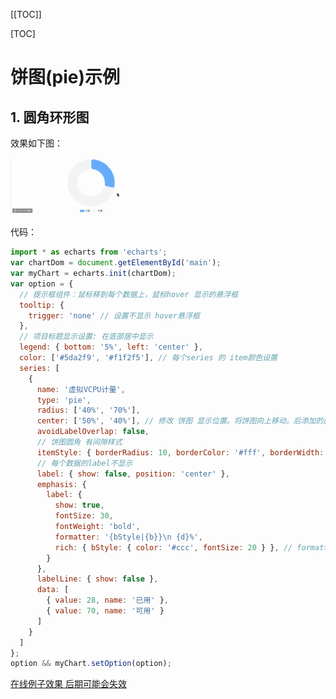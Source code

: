 [[TOC]]

[TOC]

# 饼图(pie)示例

## 1. 圆角环形图

效果如下图：

<img src="./img/001-pie.gif" style="zoom: 25%;" />

代码：

```js
import * as echarts from 'echarts';
var chartDom = document.getElementById('main');
var myChart = echarts.init(chartDom);
var option = {
  // 提示框组件：鼠标移到每个数据上，鼠标hover 显示的悬浮框
  tooltip: {
    trigger: 'none' // 设置不显示 hover悬浮框
  },
  // 项目标题显示设置: 在底部居中显示
  legend: { bottom: '5%', left: 'center' },
  color: ['#5da2f9', '#f1f2f5'], // 每个series 的 item颜色设置
  series: [
    {
      name: '虚拟VCPU计量',
      type: 'pie',
      radius: ['40%', '70%'],
      center: ['50%', '40%'], // 修改 饼图 显示位置。将饼图向上移动。后添加的属性，示例里面没有这个属性
      avoidLabelOverlap: false,
      // 饼图圆角 有间隙样式
      itemStyle: { borderRadius: 10, borderColor: '#fff', borderWidth: 2 },
      // 每个数据的label不显示
      label: { show: false, position: 'center' },
      emphasis: {
        label: {
          show: true,
          fontSize: 30,
          fontWeight: 'bold',
          formatter: '{bStyle|{b}}\n {d}%',
          rich: { bStyle: { color: '#ccc', fontSize: 20 } }, // formatter中的样式
        }
      },
      labelLine: { show: false },
      data: [
        { value: 28, name: '已用' },
        { value: 70, name: '可用' }
      ]
    }
  ]
};
option && myChart.setOption(option);
```

[在线例子效果 后期可能会失效](https://echarts.apache.org/examples/zh/editor.html?c=pie-borderRadius&code=PYBwLglsB2AEC8sDeAoWsD0HaAXjQXJ6BiFoCN-gb3KBY_4AT5g4BaDfnoAxKg89aBUcoA6mgdsaBQcoDD_1AFsADcApgCdYgPjM8gELdANQaA7WwJpYYYMAA2kEAC5kS9GBEQA5kdE6A5NBhDzmbID7owHb-gWDlJsfsJHzF6AL4AaJSxYQE8MwDu3KkAMjMknHUAKdUBUvUALhMBRHUBaOUklNSFTaAATHSRYACNgMBUAWwsAVgBSc39YbIAzMAsAYyFoMFFbAKV29WARHQBtcwBiaryAQwAmZoBOBthJ5oBGZoXq8wBdRuDmAGdRCCEj2ClYCB6KwByMwCcgpyUTw3OxvV10b9hoGYqhBZAFphgH2jABqAGEAAoAVUAhdGAecSGp99ABPECA1YgM7In7oEQzPIQACuRzG5gALAAGeqNcwAdhpe0CeNgMwEwAgeQAMjNikI1AB5TxqGbaWDNGZqE4svHBQA-mYA_tUAYOqAJcjYIBIc0AL6mATLTAOwWgHh9FHXW4AZTAqOyhRKwzyogASoSSWTYOsqY1SiI7SIIUMRqsJs0gytPd6AOpcsC8HRzWD9VmHVhsKSi_lqVx4Y2pgXWo78ADuOkl0qEjRAwCONyg0A6XR6Ij6sp-QgqIF4M0rLtQrPQ2bUhWNPzzwELyhExNLg--zRgYFNEAAXpiAMzuqfoGfdMNCYy8NqrUpqPK4nsb4YVGblMyrJDFc2WoQAH1vvl8AB04Eg8r5aevYIZ2mjZASnvK1gMGNRhgsCZ2lglZNznRdMTmKk4zjA5sBnEQLyvEQ0ikQ0p18Y14zxPtuQgaBMSKYdR2LE50ONWYwBmD5TyKAQpQnGMAA5Gj-AELEAJ91AApXRspw4rjMUZfj_kxcxAHvlMS42NXZPmI9A1N8ABuIA)

<iframe
  :src="$withBase('/echarts-example/pie/001-pie-borderRadius.html')"
  width="50%" height="200"
  frameborder="0" scrolling="No" leftmargin="0" topmargin="0"
/>

## 2. 粗细不同的环形饼图

效果图片：

<img src="./img/001-pie1.gif" style="zoom:50%;" />

```js
import * as echarts from 'echarts';

var chartDom = document.getElementById('main');
var myChart = echarts.init(chartDom);
var option;

option = {
  // 整个容器的背景色
  backgroundColor: '#fff',
  // 中间标题
  title: {
    text: '环形饼图',
    left: 'center',
    top: 'center',
    textStyle: {
      fontSize: 20,
      color: '#333'
    }
  },
  // 提示框样式
  tooltip: {
    trigger: 'item',
    backgroundColor: '#000', // 弹窗背景黑色
    textStyle: {
      color: '#fff' // 文字白色
    }
  },
  // 项目标题显示设置: 在底部居中显示
  legend: { bottom: '0', left: 'center' },
  // 数据颜色
  color: ['#b8741a', '#7f7f7f'],
  series: [
    // 最底层透明边框环
    {
      type: 'pie',
      radius: ['86%', '87%'], // 控制边框环宽度和位置
      // 设置饼图在容器中的位置：[水平位置， 垂直位置]
      center: ['50%', '45%'],
      data: [{ value: 100, itemStyle: { color: 'rgba(0, 0, 0, 0.05)' } }],
      label: { show: false },
      silent: true, // 禁止交互
      z: 1
    },
    // 主圆环图：两个数据块
    {
      name: '环形饼图',
      type: 'pie',
      radius: ['50%', '75%'], // 控制主环厚度
      // 设置饼图在容器中的位置：[水平位置， 垂直位置]
      center: ['50%', '45%'],
      data: [
        {
          value: 13000,
          name: '剩余'
          // itemStyle: {
          //   color: '#b8741a'
          // }
        },
        {
          value: 18000,
          name: '已分配'
          // itemStyle: {
          //   color: '#7f7f7f'
          // }
        }
      ],
      label: {
        show: false
      },
      labelLine: {
        show: false
      },
      z: 2
    },
    // 第二个圆环（用于 A 更粗）——通过叠加实现
    {
      name: '环形饼图',
      type: 'pie',
      radius: ['50%', '80%'], // 比上面更厚
      // 设置饼图在容器中的位置：[水平位置， 垂直位置]
      center: ['50%', '45%'],
      data: [
        {
          value: 13000,
          name: '剩余'
          // itemStyle: {
          //   color: '#b8741a'
          // }
        },
        {
          value: 18000,
          name: '已分配',
          itemStyle: {
            color: 'transparent'
          }
        }
      ],
      label: { show: false },
      labelLine: { show: false },
      z: 3
    }
  ]
};

option && myChart.setOption(option);
```

[在线例子效果 后期可能会失效](https://echarts.apache.org/examples/zh/editor.html?c=bar-simple&code=PYBwLglsB2AEC8sDeAoW6MHpO0C6mgqOUE7tQCzVAQt0BmAwezNAnILQ3QCMBDAYwGsBzAJ2AFdoAJgGFgAG2BcAXLADkAYgBmSmQBo69bLEC0coBfUwOAWgDIz1GSGFEBTaanr0w5gB5hpMwPXOgI31APpmA_tVXH6FhSdZFnNoOy5fGxNQZxCw8wi1KPQ7RwBlMABPCys_GwUYMDSIAC9LWAAmAAYk5PQWMQlnOQBmNpk89ABfPK7ajRxABeNALk9AMQtAdgtAeH08sGAxSBBcurAuCA4OBOcIOwBbSOTmdm4-QRFxKVk5KuvVWE1ATn1AdK8qQEW82mWHIqyc5E6MBvOzSUChkdTuOEA4aaAdW1AL5u72SPSifTymkAnhmAO7dDIA-M2GgD7owB2_tJABTqgFS9QAXCYBRHS0OLyFg2gissAYwDAsx2ziqtwCQRkcXCoORUU0gAdTQB2xoAcjPh9ABTVgAG15AwABwAdgALABGJi3eQqhR6vUyAC6_QwAGcEhBzGbpHK_ppAADmJMAQjqAeATAHBmgE740YuP7WMFZEDlGQgK37OpcJgCCC8G3ymRKgBsAFIdarUybwbBAOXGgDYlb0uQC92oAyvUAMSqAWXl8X90JoCd4iSQtKRK4Asf7lgBYbQDOepXADD_sEAQeqAF7dK0bq7A-Zt4wBWKqplSyNVTjOmqICJhgJi2sfoJCwABuTFEvHKGuu8-25h2GWy5V3MouMi4HGYAAoarB35-AHRVKcASgFWBETBE0x1EJgGHMURGTNAALYAAHdpAUQ8LSAlcbDNCALDCaQVmPedNEAQM9ACNrQASuUAJLkxxKaQNT-QVkk0QBuOUAMHUXC8FtABI5fAxUAdXU_THaAmB2YN3G8cNkkDYNQ3MCSokjaNY1tGQZznWQVSXY1CJwPMmJcQAs5WLMda3xetG2bfE2y7XsB2HfFRzBcdQnCZTVJ1RdlzHNcNy3Ryd23DADyPE8WmuGoAvQISROcQBLJUATXk5LBTQLyvb5bwirN6kaB85GVdUtQ6PysBwYDHIYxz_SKoLj1opUwowuoouDQAn3UAMCVAFlExK6mS3Zrx-Sq_M0LLAUuA19RBDLNFKsFpqiUDHPAyDoN-Iq4MQ5DUPMMdyuSRaoIAGQgaB0tW-CkNgFDRAtbaGowGjKno27NEAGm9ABi5fA2MACH_AApXQA4uVgABBWBABezQB0n0ASH_ABQCSHACwEwBx-MAA-VAAKlQA87UABucBMcprnDEnxbpSTIg2cGSuowBSYzjBU3PnBNZy0rNABXrQAoOUAI3Tgf04ycDrLwG2IJtWw7bt8T7IcRzHCcLipumaY8rSvPXTd5QCgbHOqkL6oy7HZHi0mhRwFK-pOorMvHbLmjyzVtUmkqAp2uoVbBNXao143YC1mQ2s6_GbANtKlld02RpkFYmGgM0QCYLhnMK43ZoRMd5rBPblt3NbzsutC7ZsZPDuOmCzo2q7zHQ6jpBaei8gcjAugAbiAA)

<iframe
  :src="$withBase('/echarts-example/pie/002-simple.html')"
  width="50%" height="200"
  frameborder="0" scrolling="No" leftmargin="0" topmargin="0"
/>

